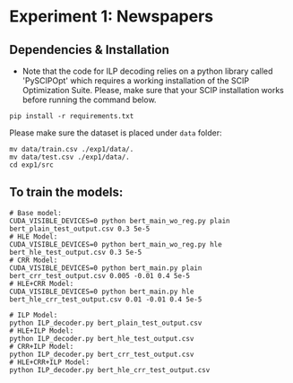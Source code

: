 # Experiment 1: Newspapers

## Dependencies & Installation
- Note that the code for ILP decoding relies on a python library called 'PySCIPOpt' which requires a working installation of the SCIP Optimization Suite. Please, make sure that your SCIP installation works before running the command below.

 ```
 pip install -r requirements.txt
 ```

Please make sure the dataset is placed under `data` folder:

```
mv data/train.csv ./exp1/data/.
mv data/test.csv ./exp1/data/.
cd exp1/src
```


## To train the models:
```
# Base model:
CUDA_VISIBLE_DEVICES=0 python bert_main_wo_reg.py plain bert_plain_test_output.csv 0.3 5e-5
# HLE Model:
CUDA_VISIBLE_DEVICES=0 python bert_main_wo_reg.py hle bert_hle_test_output.csv 0.3 5e-5
# CRR Model:
CUDA_VISIBLE_DEVICES=0 python bert_main.py plain bert_crr_test_output.csv 0.005 -0.01 0.4 5e-5
# HLE+CRR Model:
CUDA_VISIBLE_DEVICES=0 python bert_main.py hle bert_hle_crr_test_output.csv 0.01 -0.01 0.4 5e-5

# ILP Model:
python ILP_decoder.py bert_plain_test_output.csv
# HLE+ILP Model:
python ILP_decoder.py bert_hle_test_output.csv   
# CRR+ILP Model:
python ILP_decoder.py bert_crr_test_output.csv   
# HLE+CRR+ILP Model:
python ILP_decoder.py bert_hle_crr_test_output.csv   
```
